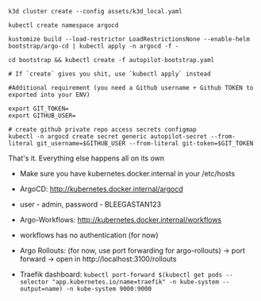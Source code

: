 ```
k3d cluster create --config assets/k3d_local.yaml

kubectl create namespace argocd

kustomize build --load-restrictor LoadRestrictionsNone --enable-helm bootstrap/argo-cd | kubectl apply -n argocd -f -

cd bootstrap && kubectl create -f autopilot-bootstrap.yaml

# If `create` gives you shit, use `kubectl apply` instead

#Additional requirement (you need a Github username + Github TOKEN to exported into your ENV)

export GIT_TOKEN=
export GITHUB_USER=

# create github private repo access secrets configmap
kubectl -n argocd create secret generic autopilot-secret --from-literal git_username=$GITHUB_USER --from-literal git-token=$GIT_TOKEN

```

That's it. Everything else happens all on its own

- Make sure you have kubernetes.docker.internal in your /etc/hosts

- ArgoCD: http://kubernetes.docker.internal/argocd

- user - admin, password - BLEEGASTAN123

- Argo-Workflows: http://kubernetes.docker.internal/workflows

- workflows has no authentication (for now)
- Argo Rollouts: (for now, use port forwarding for argo-rollouts) -> port forward -> open in http://localhost:3100/rollouts

- Traefik dashboard: `kubectl port-forward $(kubectl get pods --selector "app.kubernetes.io/name=traefik" -n kube-system --output=name) -n kube-system 9000:9000`
